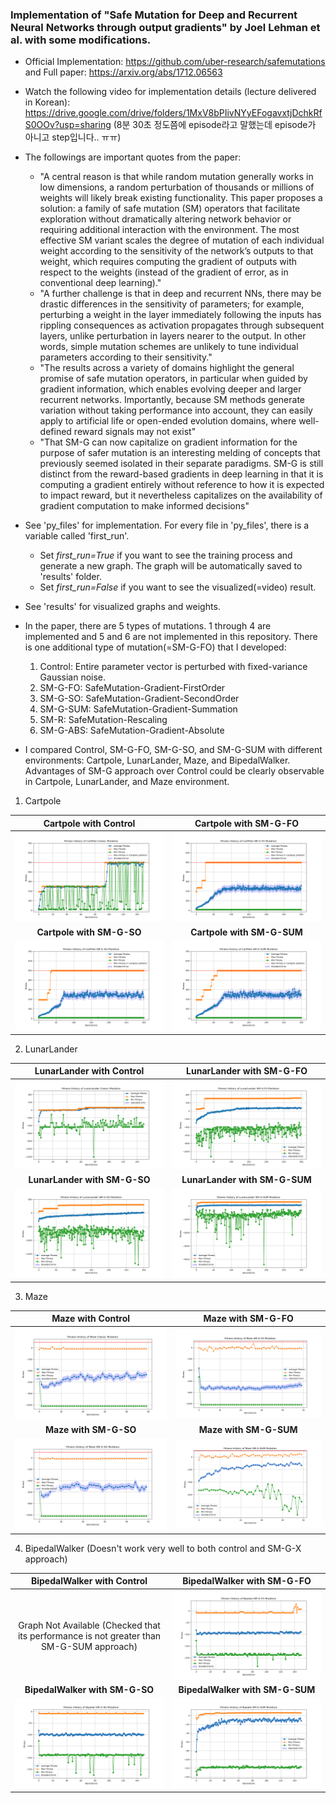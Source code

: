 ### Implementation of "Safe Mutation for Deep and Recurrent Neural Networks through output gradients" by Joel Lehman et al. with some modifications.

- Official Implementation: https://github.com/uber-research/safemutations and Full paper: https://arxiv.org/abs/1712.06563

- Watch the following video for implementation details (lecture delivered in Korean): https://drive.google.com/drive/folders/1MxV8bPIivNYyEFogavxtjDchkRfS0OOv?usp=sharing (8분 30초 정도쯤에 episode라고 말했는데 episode가 아니고 step입니다.. ㅠㅠ)


- The followings are important quotes from the paper:
  -  "A central reason is that while random mutation generally works in low dimensions, 
  a random perturbation of thousands or millions of weights will likely break existing functionality. 
  This paper proposes a solution: a family of safe mutation (SM) operators that facilitate exploration without 
  dramatically altering network behavior or requiring additional interaction with the environment. 
  The most effective SM variant scales the degree of mutation of each individual weight 
  according to the sensitivity of the network’s outputs to that weight, 
  which requires computing the gradient of outputs with respect to the weights (instead of the gradient of error, as in conventional deep learning)."
  - "A further challenge is that in deep and recurrent NNs, 
  there may be drastic differences in the sensitivity of parameters;
  for example, perturbing a weight in the layer immediately following the inputs has rippling consequences 
  as activation propagates through subsequent layers, unlike perturbation in layers nearer to the output. 
  In other words, simple mutation schemes are unlikely to tune individual parameters according to their sensitivity."
  - "The results across a variety of domains highlight the general promise of safe mutation operators, 
  in particular when guided by gradient information, which enables evolving deeper and larger recurrent networks. 
  Importantly, because SM methods generate variation without taking performance into account, 
  they can easily apply to artificial life or open-ended evolution domains, 
  where well-defined reward signals may not exist"
  - "That SM-G can now capitalize on gradient information for the purpose of safer mutation is an interesting 
  melding of concepts that previously seemed isolated in their separate paradigms. 
  SM-G is still distinct from the reward-based gradients in deep learning in that 
  it is computing a gradient entirely without reference to how it is expected to impact reward,
  but it nevertheless capitalizes on the availability of gradient computation to make informed decisions"


- See 'py_files' for implementation. For every file in 'py_files', there is a variable called 'first_run'. 
  - Set *first_run=True* if you want to see the training process and generate a new graph. The graph will be automatically saved to 'results' folder.
  - Set *first_run=False* if you want to see the visualized(=video) result.


- See 'results' for visualized graphs and weights.


- In the paper, there are 5 types of mutations.
1 through 4 are implemented and 5 and 6 are not implemented in this repository.
There is one additional type of mutation(=SM-G-FO) that I developed:
  1. Control: Entire parameter vector is perturbed with fixed-variance Gaussian noise.
  2. SM-G-FO: SafeMutation-Gradient-FirstOrder
  3. SM-G-SO: SafeMutation-Gradient-SecondOrder
  4. SM-G-SUM: SafeMutation-Gradient-Summation
  5. SM-R: SafeMutation-Rescaling
  6. SM-G-ABS: SafeMutation-Gradient-Absolute


- I compared Control, SM-G-FO, SM-G-SO, and SM-G-SUM with different environments: Cartpole, LunarLander, Maze, and BipedalWalker. 
Advantages of SM-G approach over Control could be clearly observable in Cartpole, LunarLander, and Maze environment. 

1. Cartpole<br>
  
|            **Cartpole with Control**            |            **Cartpole with SM-G-FO**             |
|:-----------------------------------------------:|:------------------------------------------------:|
| ![Image 1](results/cartpole%20ga%20control.png) | ![Image 2](results/cartpole%20ga%20sm-g-fo.png)  |
|            **Cartpole with SM-G-SO**            |            **Cartpole with SM-G-SUM**            |
| ![Image 3](results/cartpole%20ga%20sm-g-so.png) | ![Image 4](results/cartpole%20ga%20sm-g-sum.png) |

2. LunarLander<br>

|            **LunarLander with Control**             |            **LunarLander with SM-G-FO**             |
|:---------------------------------------------------:|:---------------------------------------------------:|
| ![Image 5](results/lundarlander%20ga%20control.png) | ![Image 6](results/lunarlander%20ga%20sm-g-fo.png)  |
|            **LunarLander with SM-G-SO**             |            **LunarLander with SM-G-SUM**            |
| ![Image 7](results/lunarlander%20ga%20sm-g-so.png)  | ![Image 8](results/lunarlander%20ga%20sm-g-sum.png) |

3. Maze<br>

|             **Maze with Control**              |             **Maze with SM-G-FO**             |
|:----------------------------------------------:|:---------------------------------------------:|
|  ![Image 9](results/maze%20ga%20control.png)   | ![Image 10](results/Maze%20ga%20sm-g-fo.png)  |
|             **Maze with SM-G-SO**              |            **Maze with SM-G-SUM**             |
| ![Image 11](results/Maze%20ga%20sm-g-so.png)   | ![Image 12](results/maze%20ga%20sm-g-sum.png) |

4. BipedalWalker (Doesn't work very well to both control and SM-G-X approach)<br>

|                              **BipedalWalker with Control**                              |          **BipedalWalker with SM-G-FO**          |
|:----------------------------------------------------------------------------------------:|:------------------------------------------------:|
| Graph Not Available (Checked that its performance is not greater than SM-G-SUM approach) | ![Image 13](results/bipedal%20ga%20sm-g-fo.png)  |
|                              **BipedalWalker with SM-G-SO**                              |         **BipedalWalker with SM-G-SUM**          |
|                     ![Image 14](results/Bipedal%20ga%20sm-g-so.png)                      | ![Image 15](results/Bipedal%20ga%20sm-g-sum.png) |

